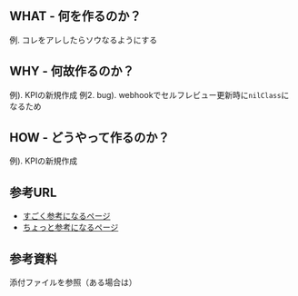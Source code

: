 ## WHAT - 何を作るのか？
例. コレをアレしたらソウなるようにする


## WHY - 何故作るのか？
例). KPIの新規作成
例2. bug). webhookでセルフレビュー更新時に`nilClass`になるため


## HOW - どうやって作るのか？
例). KPIの新規作成


## 参考URL
- [すごく参考になるページ](https://www.google.com)
- [ちょっと参考になるページ](https://www.yahoo.com)


## 参考資料
添付ファイルを参照（ある場合は）
